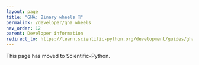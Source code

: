 ```yaml
---
layout: page
title: "GHA: Binary wheels 🔗"
permalink: /developer/gha_wheels
nav_order: 12
parent: Developer information
redirect_to: https://learn.scientific-python.org/development/guides/gha-wheels/
---
```


This page has moved to Scientific-Python.

